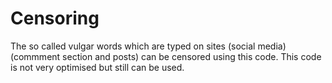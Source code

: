 # Censoring

The so called vulgar words which are typed on sites (social media) (commment section and posts) can be censored using this code.
This code is not very optimised but still can be used.
